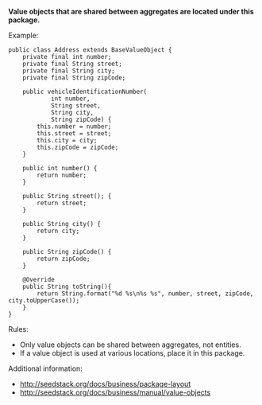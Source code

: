 **Value objects that are shared between aggregates are located under this package.**

Example:

    public class Address extends BaseValueObject {
        private final int number;
        private final String street;
        private final String city;
        private final String zipCode;
    
        public vehicleIdentificationNumber(
                int number,
                String street,
                String city,
                String zipCode) {
            this.number = number;
            this.street = street;
            this.city = city;
            this.zipCode = zipCode;
        }
        
        public int number() {
            return number;
        }
        
        public String street(); {
            return street;
        }
        
        public String city() {
            return city;
        }
    
        public String zipCode() {
            return zipCode;
        }
        
        @Override
        public String toString(){
            return String.format("%d %s\n%s %s", number, street, zipCode, city.toUpperCase());
        }
    }

Rules:

* Only value objects can be shared between aggregates, not entities.
* If a value object is used at various locations, place it in this package.

Additional information:

* http://seedstack.org/docs/business/package-layout
* http://seedstack.org/docs/business/manual/value-objects
